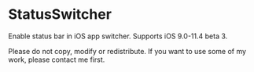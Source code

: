 # StatusSwitcher
Enable status bar in iOS app switcher.
Supports iOS 9.0-11.4 beta 3.

Please do not copy, modify or redistribute. If you want to use some of my work, please contact me first.